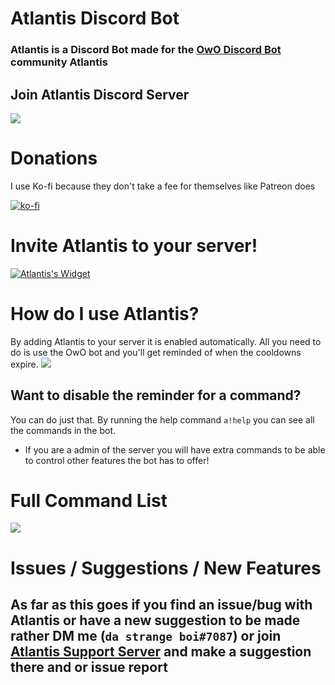 # Atlantis Discord Bot
### Atlantis is a Discord Bot made for the [OwO Discord Bot](https://top.gg/bot/owo) community Atlantis

## Join Atlantis Discord Server
[![](https://discordapp.com/api/guilds/667900803528261657/widget.png?style=banner2)](https://discord.gg/FCUZeGb)

# Donations
I use Ko-fi because they don't take a fee for themselves like Patreon does

[![ko-fi](https://www.ko-fi.com/img/githubbutton_sm.svg)](https://ko-fi.com/B0B21I7HA)

# Invite Atlantis to your server!
[![Atlantis's Widget](https://api.botlist.space/widget/688911718788628496/6?rounded=true&background=017a97&shadows=true "Atlantis's Widget")](https://botlist.space/bot/688911718788628496?utm_source=bls&utm_medium=widget&utm_campaign=688911718788628496)

# How do I use Atlantis?
By adding Atlantis to your server it is enabled automatically. 
All you need to do is use the OwO bot and you'll get reminded of when the cooldowns expire.
[![](https://i.imgur.com/mLepryJ.png)]()

## Want to disable the reminder for a command?
You can do just that. By running the help command `a!help` you can see all the commands in the bot. 

* If you are a admin of the server you will have extra commands to be able to control other features the bot has to offer!

# Full Command List
![](https://i.imgur.com/oymBTPB.png)

# Issues / Suggestions / New Features
## As far as this goes if you find an issue/bug with Atlantis or have a new suggestion to be made rather DM me (`da strange boi#7087`) or join [Atlantis Support Server](https://discord.gg/w7Sk8hC) and make a suggestion there and or issue report